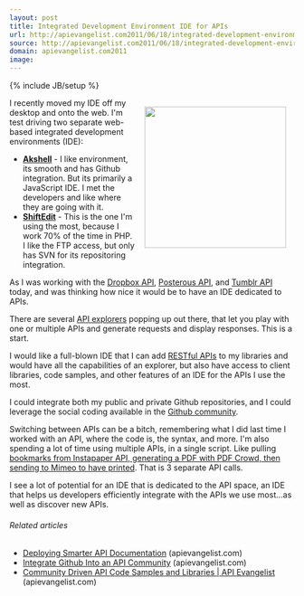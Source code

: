 ```yaml
---
layout: post
title: Integrated Development Environment IDE for APIs
url: http://apievangelist.com2011/06/18/integrated-development-environment-ide-for-apis/
source: http://apievangelist.com2011/06/18/integrated-development-environment-ide-for-apis/
domain: apievangelist.com2011
image: 
---
```

{% include JB/setup %}
<a title="Akshell" href="http://www.akshell.com/ide/"><img style="padding: 15px;" src="http://kinlane-productions.s3.amazonaws.com/api-evangelist/Akshell-Screenshot.png" alt="" width="250" align="right" /></a>I recently moved my IDE off my desktop and onto the web.  I'm test driving two separate web-based integrated development environments (IDE):
<ul class="mainlist">
	<li><strong><a title="Akshell" href="http://www.akshell.com/ide/">Akshell</a></strong> - I like environment, its smooth and has Github integration.  But its primarily a JavaScript IDE.  I met the developers and like where they are going with it.</li>
	<li><strong><a title="ShiftEdit" href="http://shiftedit.net/">ShiftEdit</a></strong> - This is the one I'm using the most, because I work 70% of the time in PHP.  I like the FTP access, but only has SVN for its repositoring integration.</li>
</ul>
As I was working with the <a title="Dropbox API" href="https://www.dropbox.com/developers">Dropbox API</a>, <a title="Posterous API" href="http://posterous.com/api">Posterous API</a>, and <a title="Tumblr API" href="http://www.tumblr.com/docs/en/api">Tumblr API</a> today, and was thinking how nice it would be to have an IDE dedicated to APIs.<p></p>
There are several <a title="API Explorers" href="http://blog.apievangelist.com/2011/03/24/explorers-open-api-access-beyond-developers/">API explorers</a> popping up out there, that let you play with one or multiple APIs and generate requests and display responses.  This is a start.<p></p>
I would like a full-blown IDE that I can add <a title="RESTful APIs" href="http://www.apievangelist.com/ecosystem-building-blocks-detail.php?Building_Block_ID=196">RESTful APIs</a> to my libraries and would have all the capabilities of an explorer, but also have access to client libraries, code samples, and other features of an IDE for the APIs I use the most.<p></p>
I could integrate both my public and private Github repositories, and I could leverage the social coding available in the <a title="Github Community" href="http://www.github.com">Github community</a>.<p></p>
Switching between APIs can be a bitch, remembering what I did last time I worked with an API, where the code is, the syntax, and more. I'm also spending a lot of time using multiple APIs, in a single script.  Like pulling <a title="bookmarks from Instapaper API, generating a PDF with PDF Crowd, then sending to Mimeo to have printed" href="http://www.kinlane.com/2011/06/read-it-later-binder-with-instaper-and-mimeo-connect/">bookmarks from Instapaper API, generating a PDF with PDF Crowd, then sending to Mimeo to have printed</a>.  That is 3 separate API calls.<p></p>
I see a lot of potential for an IDE that is dedicated to the API space, an IDE that helps us developers efficiently integrate with the APIs we use most...as well as discover new APIs.
<h6 class="zemanta-related-title" style="font-size: 1em;">Related articles</h6>
<ul class="zemanta-article-ul">
	<li class="zemanta-article-ul-li"><a href="http://blog.apievangelist.com/2011/06/17/deploying-smarter-api-documentation/">Deploying Smarter API Documentation</a> (apievangelist.com)</li>
	<li class="zemanta-article-ul-li"><a href="http://blog.apievangelist.com/2011/04/02/integrate-github-into-an-api-community/">Integrate Github Into an API Community</a> (apievangelist.com)</li>
	<li class="zemanta-article-ul-li"><a href="http://blog.apievangelist.com/2011/04/15/community-driven-api-code-samples-and-libraries/">Community Driven API Code Samples and Libraries | API Evangelist</a> (apievangelist.com)</li>
</ul>

